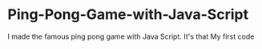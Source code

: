 # Ping-Pong-Game-with-Java-Script
I made the famous ping pong game with Java Script. It's that My first code
